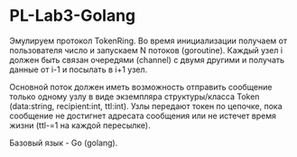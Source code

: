# PL-Lab3-Golang
Эмулируем протокол TokenRing. Во время инициализации получаем от пользователя число и запускаем N потоков (goroutine). Каждый узел i должен быть связан очередями (channel) с двумя другими и получать данные от i-1 и посылать в i+1 узел. 

Основной поток должен иметь возможность отправить сообщение только одному узлу в виде экземпляра структуры/класса Token (data:string, recipient:int, ttl:int). Узлы передают токен по цепочке, пока сообщение не достигнет адресата сообщения или не истечет время жизни (ttl-=1 на каждой пересылке).

Базовый язык - Go (golang). 
